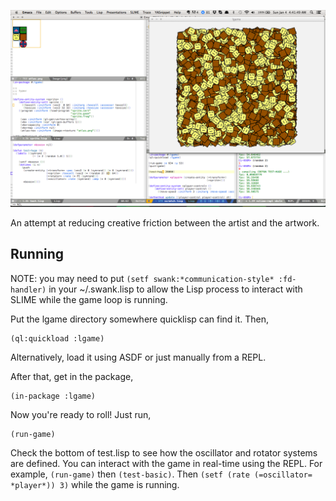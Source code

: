 ![lgame](screenshot.png "lgame")

An attempt at reducing creative friction between the artist and the
artwork.


Running
-------

NOTE: you may need to put `(setf swank:*communication-style* :fd-handler)` in
your ~/.swank.lisp to allow the Lisp process to interact with SLIME while the
game loop is running.

Put the lgame directory somewhere quicklisp can find it. Then,

    (ql:quickload :lgame)

Alternatively, load it using ASDF or just manually from a REPL.

After that, get in the package,

    (in-package :lgame)

Now you're ready to roll! Just run,

    (run-game)

Check the bottom of test.lisp to see how the oscillator and rotator systems are
defined. You can interact with the game in real-time using the REPL. For
example, `(run-game)` then `(test-basic)`. Then `(setf (rate (=oscillator=
*player*)) 3)` while the game is running.

